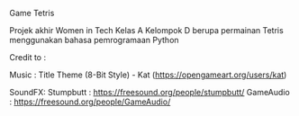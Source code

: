 Game Tetris

Projek akhir Women in Tech Kelas A Kelompok D berupa permainan Tetris menggunakan bahasa pemrogramaan Python

Credit to :

Music : Title Theme (8-Bit Style) - Kat (https://opengameart.org/users/kat)

SoundFX: Stumpbutt : https://freesound.org/people/stumpbutt/ GameAudio : https://freesound.org/people/GameAudio/
